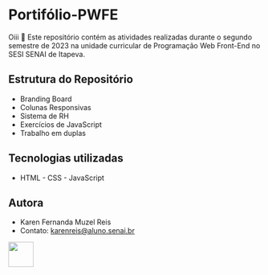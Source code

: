 # Portifólio-PWFE
Oiii 👋
Este repositório contém as atividades realizadas durante o segundo semestre de 2023 na unidade curricular de Programação Web Front-End no SESI SENAI de Itapeva.

## Estrutura do Repositório
* Branding Board
* Colunas Responsivas
* Sistema de RH
* Exercícios de JavaScript
* Trabalho em duplas

## Tecnologias utilizadas
- HTML - CSS - JavaScript

## Autora
- Karen Fernanda Muzel Reis
- Contato: karenreis@aluno.senai.br

<img src="https://www.google.com/url?sa=i&url=https%3A%2F%2Fgithub.com%2FFortAwesome%2FFont-Awesome%2Fissues%2F11419&psig=AOvVaw2rROGVS118jfCnSLdPNAPP&ust=1696698041276000&source=images&cd=vfe&opi=89978449&ved=0CBEQjRxqFwoTCPDq6Yn04YEDFQAAAAAdAAAAABAI" width="50px">
